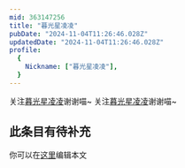 ```yaml
---
mid: 363147256
title: "暮光星凌凌"
pubDate: "2024-11-04T11:26:46.028Z"
updatedDate: "2024-11-04T11:26:46.028Z"
profile:
  {
    Nickname: ["暮光星凌凌"],
  }
---
```


关注[暮光星凌凌](https://space.bilibili.com/363147256)谢谢喵~ 关注[暮光星凌凌](https://space.bilibili.com/363147256)谢谢喵~

## 此条目有待补充
你可以在[这里](https://github.com/Yuhanawa/VTuber.ICU-Content/edit/master/v/暮光星凌凌/index.md)编辑本文
